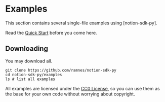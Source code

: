 # Examples

This section contains several single-file examples using [notion-sdk-py].

Read the [Quick Start](/docs/user_guides/quick_start.md) before you come here.

## Downloading

You may download all.

```shell
git clone https://github.com/ramnes/notion-sdk-py
cd notion-sdk-py/examples
ls # list all examples
```

All examples are licensed under the [CC0 License](https://creativecommons.org/choose/zero/),
so you can use them as the base for your own code without worrying about copyright.
